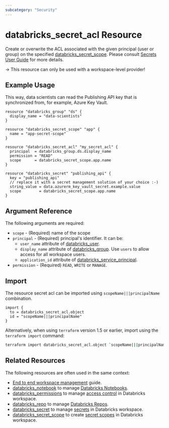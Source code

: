 ```yaml
---
subcategory: "Security"
---
```

# databricks_secret_acl Resource

Create or overwrite the ACL associated with the given principal (user or group) on the specified [databricks_secret_scope](secret_scope.md). Please consult [Secrets User Guide](https://docs.databricks.com/security/secrets/index.html#secrets-user-guide) for more details.

-> This resource can only be used with a workspace-level provider!

## Example Usage

This way, data scientists can read the Publishing API key that is synchronized from, for example, Azure Key Vault.

```hcl
resource "databricks_group" "ds" {
  display_name = "data-scientists"
}

resource "databricks_secret_scope" "app" {
  name = "app-secret-scope"
}

resource "databricks_secret_acl" "my_secret_acl" {
  principal  = databricks_group.ds.display_name
  permission = "READ"
  scope      = databricks_secret_scope.app.name
}

resource "databricks_secret" "publishing_api" {
  key = "publishing_api"
  // replace it with a secret management solution of your choice :-)
  string_value = data.azurerm_key_vault_secret.example.value
  scope        = databricks_secret_scope.app.name
}
```

## Argument Reference

The following arguments are required:

* `scope` - (Required) name of the scope
* `principal` - (Required) principal's identifier. It can be:
  * `user_name` attribute of [databricks_user](user.md).
  * `display_name` attribute of [databricks_group](group.md).  Use `users` to allow access for all workspace users.
  * `application_id` attribute of [databricks_service_principal](service_principal.md).
* `permission` - (Required) `READ`, `WRITE` or `MANAGE`.

## Import

The resource secret acl can be imported using `scopeName|||principalName` combination.

```hcl
import {
  to = databricks_secret_acl.object
  id = "scopeName|||principalName"
}
```

Alternatively, when using `terraform` version 1.5 or earlier, import using the `terraform import` command:

```bash
terraform import databricks_secret_acl.object `scopeName|||principalName`
```

## Related Resources

The following resources are often used in the same context:

* [End to end workspace management](../guides/workspace-management.md) guide.
* [databricks_notebook](notebook.md) to manage [Databricks Notebooks](https://docs.databricks.com/notebooks/index.html).
* [databricks_permissions](permissions.md) to manage [access control](https://docs.databricks.com/security/access-control/index.html) in Databricks workspace.
* [databricks_repo](repo.md) to manage [Databricks Repos](https://docs.databricks.com/repos.html).
* [databricks_secret](secret.md) to manage [secrets](https://docs.databricks.com/security/secrets/index.html#secrets-user-guide) in Databricks workspace.
* [databricks_secret_scope](secret_scope.md) to create [secret scopes](https://docs.databricks.com/security/secrets/index.html#secrets-user-guide) in Databricks workspace.
